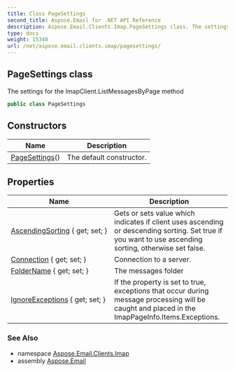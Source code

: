 ```yaml
---
title: Class PageSettings
second_title: Aspose.Email for .NET API Reference
description: Aspose.Email.Clients.Imap.PageSettings class. The settings for the ImapClient.ListMessagesByPage method
type: docs
weight: 15340
url: /net/aspose.email.clients.imap/pagesettings/
---
```

## PageSettings class

The settings for the ImapClient.ListMessagesByPage method

```csharp
public class PageSettings
```

## Constructors

| Name | Description |
| --- | --- |
| [PageSettings](pagesettings/)() | The default constructor. |

## Properties

| Name | Description |
| --- | --- |
| [AscendingSorting](../../aspose.email.clients.imap/pagesettings/ascendingsorting/) { get; set; } | Gets or sets value which indicates if client uses ascending or descending sorting. Set true if you want to use ascending sorting, otherwise set false. |
| [Connection](../../aspose.email.clients.imap/pagesettings/connection/) { get; set; } | Connection to a server. |
| [FolderName](../../aspose.email.clients.imap/pagesettings/foldername/) { get; set; } | The messages folder |
| [IgnoreExceptions](../../aspose.email.clients.imap/pagesettings/ignoreexceptions/) { get; set; } | If the property is set to true, exceptions that occur during message processing will be caught and placed in the ImapPageInfo.Items.Exceptions. |

### See Also

* namespace [Aspose.Email.Clients.Imap](../../aspose.email.clients.imap/)
* assembly [Aspose.Email](../../)


